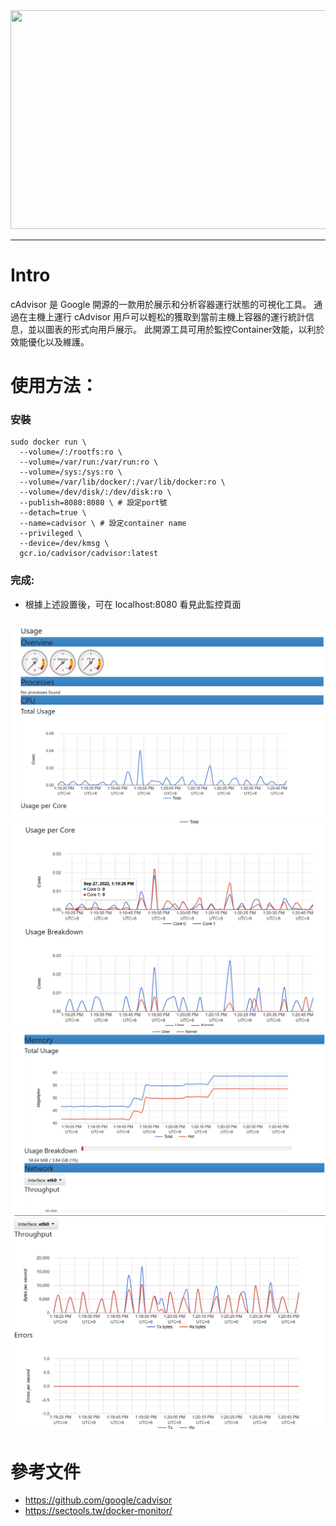 <img src="https://raw.githubusercontent.com/google/cadvisor/master/logo.png" height=350 width=1100>  

----
# Intro

cAdvisor 是 Google 開源的一款用於展示和分析容器運行狀態的可視化工具。
通過在主機上運行 cAdvisor 用戶可以輕松的獲取到當前主機上容器的運行統計信息，並以圖表的形式向用戶展示。
此開源工具可用於監控Container效能，以利於效能優化以及維護。

# 使用方法：
### 安裝
```
sudo docker run \
  --volume=/:/rootfs:ro \
  --volume=/var/run:/var/run:ro \
  --volume=/sys:/sys:ro \
  --volume=/var/lib/docker/:/var/lib/docker:ro \
  --volume=/dev/disk/:/dev/disk:ro \
  --publish=8080:8080 \ # 設定port號
  --detach=true \
  --name=cadvisor \ # 設定container name
  --privileged \
  --device=/dev/kmsg \
  gcr.io/cadvisor/cadvisor:latest
```
### 完成:
- 根據上述設置後，可在 localhost:8080 看見此監控頁面  

![image.png](cAdvisor/1.png)
![image.png](cAdvisor/2.png)
![image.png](cAdvisor/3.png)
![image.png](cAdvisor/4.png)
----
# 參考文件
- https://github.com/google/cadvisor
- https://sectools.tw/docker-monitor/
